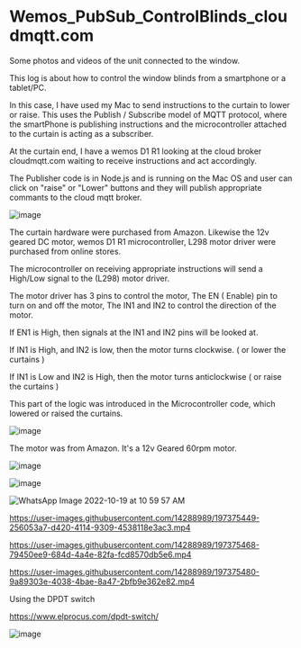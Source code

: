 # Wemos_PubSub_ControlBlinds_cloudmqtt.com


Some photos and videos of the unit connected to the window.

This log is about how to control the window blinds from a smartphone or a tablet/PC.

In this case, I have used my Mac to send instructions to the curtain to lower or raise. This uses the Publish / Subscribe model of MQTT protocol, where the smartPhone is publishing instructions and the microcontroller attached to the curtain is acting as a subscriber.

At the curtain end, I have a wemos D1 R1 looking at the cloud broker cloudmqtt.com waiting to receive instructions and act accordingly.

The Publisher code is in Node.js and is running on the Mac OS and user can click on "raise" or "Lower" buttons and they will publish appropriate commants to the cloud mqtt broker.

![image](https://user-images.githubusercontent.com/14288989/198988796-cb7a2a44-930f-4490-aadd-0139c7f73e89.png)


The curtain hardware were purchased from Amazon. Likewise the 12v geared DC motor, wemos D1 R1 microcontroller, L298 motor driver were purchased from online stores.

The microcontroller on receiving appropriate instructions will send a High/Low signal to the (L298) motor driver.

The motor driver has 3 pins to control the motor, The EN ( Enable) pin to turn on and off the motor, The IN1 and IN2 to control the direction of the motor.

If EN1 is High, then signals at the IN1 and IN2 pins will be looked at.

If IN1 is High, and IN2 is low, then the motor turns clockwise. ( or lower the curtains )

If IN1 is Low and IN2 is High, then the motor turns anticlockwise ( or raise the curtains )

This part of the logic was introduced in the Microcontroller code, which lowered or raised the curtains.




![image](https://user-images.githubusercontent.com/14288989/197375512-54fa4a56-7c3e-4ed2-8de5-338d9a53760f.png)

The motor was from Amazon. It's a 12v Geared 60rpm motor.

![image](https://user-images.githubusercontent.com/14288989/197375525-773d7947-6b05-497e-827b-8c2811d6e6cd.png)

![image](https://user-images.githubusercontent.com/14288989/197375438-a3f7ed05-8aa2-45f3-ba0c-624b5006695c.png)


![WhatsApp Image 2022-10-19 at 10 59 57 AM](https://user-images.githubusercontent.com/14288989/197375492-eff83b56-f45d-47e9-bb76-759e2bdbf8e8.jpeg)


https://user-images.githubusercontent.com/14288989/197375449-256053a7-d420-4114-9309-4538118e3ac3.mp4



https://user-images.githubusercontent.com/14288989/197375468-79450ee9-684d-4a4e-82fa-fcd8570db5e6.mp4



https://user-images.githubusercontent.com/14288989/197375480-9a89303e-4038-4bae-8a47-2bfb9e362e82.mp4



Using the DPDT switch


https://www.elprocus.com/dpdt-switch/

![image](https://user-images.githubusercontent.com/14288989/197392619-38c5ed97-b7a9-441d-9005-3f2684413aa5.png)

